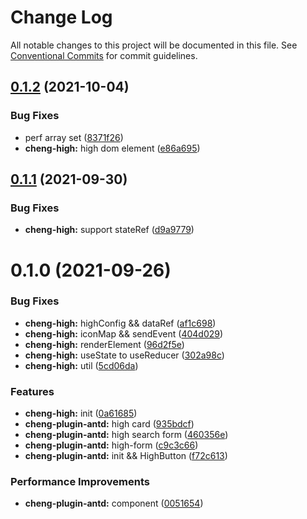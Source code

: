 # Change Log

All notable changes to this project will be documented in this file.
See [Conventional Commits](https://conventionalcommits.org) for commit guidelines.

## [0.1.2](https://github.com/zxeryu/react-start/compare/@react-start/cheng-high@0.1.1...@react-start/cheng-high@0.1.2) (2021-10-04)

### Bug Fixes

- perf array set ([8371f26](https://github.com/zxeryu/react-start/commit/8371f2631c794daaaea14edc07faa3e2526a04de))
- **cheng-high:** high dom element ([e86a695](https://github.com/zxeryu/react-start/commit/e86a695a1ec3da21d229a4e5b852d7423aa6cdd4))

## [0.1.1](https://github.com/zxeryu/react-start/compare/@react-start/cheng-high@0.1.0...@react-start/cheng-high@0.1.1) (2021-09-30)

### Bug Fixes

- **cheng-high:** support stateRef ([d9a9779](https://github.com/zxeryu/react-start/commit/d9a977956d718cb5ce85cf6a79d79e58ac7dc757))

# 0.1.0 (2021-09-26)

### Bug Fixes

- **cheng-high:** highConfig && dataRef ([af1c698](https://github.com/zxeryu/react-start/commit/af1c69809dd6a4e40bb4369875176907eefee399))
- **cheng-high:** iconMap && sendEvent ([404d029](https://github.com/zxeryu/react-start/commit/404d029ec68059c52d668ee9928e92a7dc7c3fc3))
- **cheng-high:** renderElement ([96d2f5e](https://github.com/zxeryu/react-start/commit/96d2f5e5e1a26cb1c357c68b1b3ae7bb5eea7155))
- **cheng-high:** useState to useReducer ([302a98c](https://github.com/zxeryu/react-start/commit/302a98c19a12e4909713c18f1ba83674872124e5))
- **cheng-high:** util ([5cd06da](https://github.com/zxeryu/react-start/commit/5cd06daa2359085cfe132ebc088dfc3b6a505eef))

### Features

- **cheng-high:** init ([0a61685](https://github.com/zxeryu/react-start/commit/0a61685a6042fd17b18d6dd07ae71b86bf7d137d))
- **cheng-plugin-antd:** high card ([935bdcf](https://github.com/zxeryu/react-start/commit/935bdcffa63c8040f137485a15d57003c1e95a8b))
- **cheng-plugin-antd:** high search form ([460356e](https://github.com/zxeryu/react-start/commit/460356ec839a15ef465262316ef8564d6ec63d15))
- **cheng-plugin-antd:** high-form ([c9c3c66](https://github.com/zxeryu/react-start/commit/c9c3c6645f6ded196746b49b918a172ad59d4819))
- **cheng-plugin-antd:** init && HighButton ([f72c613](https://github.com/zxeryu/react-start/commit/f72c61348cf1e4642ceb54d157202cbb952acb86))

### Performance Improvements

- **cheng-plugin-antd:** component ([0051654](https://github.com/zxeryu/react-start/commit/0051654d80a08b36b04cdeddd275f6d06e1f1015))

